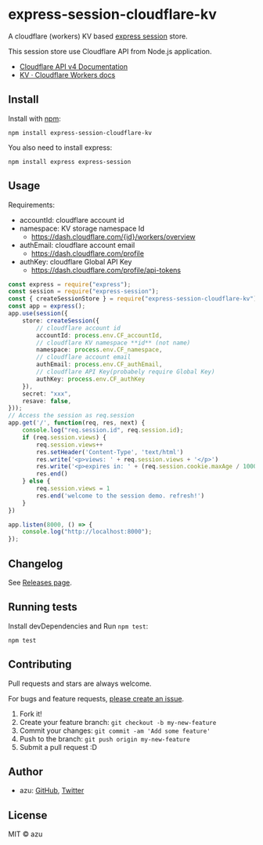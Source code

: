 # express-session-cloudflare-kv

A cloudflare (workers) KV based [express session](https://github.com/expressjs/session) store.

This session store use Cloudflare API from Node.js application.

- [Cloudflare API v4 Documentation](https://api.cloudflare.com/#workers-kv-namespace-properties)
- [KV · Cloudflare Workers docs](https://developers.cloudflare.com/workers/runtime-apis/kv)

## Install

Install with [npm](https://www.npmjs.com/):

    npm install express-session-cloudflare-kv

You also need to install express:

    npm install express express-session

## Usage

Requirements:

- accountId: cloudflare account id
- namespace: KV storage namespace Id
    - https://dash.cloudflare.com/{id}/workers/overview
- authEmail: cloudflare account email
    - https://dash.cloudflare.com/profile
- authKey: cloudflare Global API Key
    - https://dash.cloudflare.com/profile/api-tokens

```ts
const express = require("express");
const session = require("express-session");
const { createSessionStore } = require("express-session-cloudflare-kv");
const app = express();
app.use(session({
    store: createSession({
        // cloudflare account id
        accountId: process.env.CF_accountId,
        // cloudflare KV namespace **id** (not name)
        namespace: process.env.CF_namespace,
        // cloudflare account email
        authEmail: process.env.CF_authEmail,
        // cloudflare API Key(probabely require Global Key)
        authKey: process.env.CF_authKey
    }),
    secret: "xxx",
    resave: false,
}));
// Access the session as req.session
app.get('/', function(req, res, next) {
    console.log("req.session.id", req.session.id);
    if (req.session.views) {
        req.session.views++
        res.setHeader('Content-Type', 'text/html')
        res.write('<p>views: ' + req.session.views + '</p>')
        res.write('<p>expires in: ' + (req.session.cookie.maxAge / 1000) + 's</p>')
        res.end()
    } else {
        req.session.views = 1
        res.end('welcome to the session demo. refresh!')
    }
})

app.listen(8000, () => {
    console.log("http://localhost:8000");
});
```

## Changelog

See [Releases page](https://github.com/azu/express-session-cloudflare-kv/releases).

## Running tests

Install devDependencies and Run `npm test`:

    npm test

## Contributing

Pull requests and stars are always welcome.

For bugs and feature requests, [please create an issue](https://github.com/azu/express-session-cloudflare-kv/issues).

1. Fork it!
2. Create your feature branch: `git checkout -b my-new-feature`
3. Commit your changes: `git commit -am 'Add some feature'`
4. Push to the branch: `git push origin my-new-feature`
5. Submit a pull request :D

## Author

- azu: [GitHub](https://github.com/azu), [Twitter](https://twitter.com/azu_re)

## License

MIT © azu
